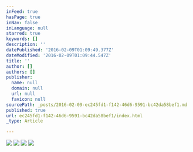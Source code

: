 ```yaml
---
inFeed: true
hasPage: true
inNav: false
inLanguage: null
starred: true
keywords: []
description: ''
datePublished: '2016-02-09T01:09:49.377Z'
dateModified: '2016-02-09T01:09:44.547Z'
title: ''
author: []
authors: []
publisher:
  name: null
  domain: null
  url: null
  favicon: null
sourcePath: _posts/2016-02-09-ec245fd1-f142-46d6-9591-bc42da58bef1.md
published: true
url: ec245fd1-f142-46d6-9591-bc42da58bef1/index.html
_type: Article

---
```

![](https://the-grid-user-content.s3-us-west-2.amazonaws.com/6dbbc435-f456-44ab-b12e-b12a16b0f1c9.JPG)
![](https://the-grid-user-content.s3-us-west-2.amazonaws.com/6a8dd322-0911-4986-9270-3c008612fd4e.JPG)
![](https://the-grid-user-content.s3-us-west-2.amazonaws.com/1f2af123-eec9-47f6-bf1e-6311cb320cf5.PNG)
![](https://the-grid-user-content.s3-us-west-2.amazonaws.com/ad7775c4-fa83-497c-a183-88ca853e2cb8.JPG)